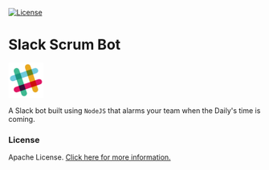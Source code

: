 [![License](https://img.shields.io/badge/License-Apache%202.0-blue.svg)](https://opensource.org/licenses/Apache-2.0)

# Slack Scrum Bot

<img src="static/img/slack.png" style="height: 5em">

A Slack bot built using `NodeJS` that alarms your team when the Daily's time is coming.

### License
Apache License. [Click here for more information.](LICENSE)